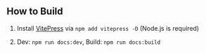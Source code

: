 

## How to Build

1. Install [VitePress](https://vitepress.dev/guide/getting-started) via `npm add vitepress -D` (Node.js is required)

2. Dev: `npm run docs:dev`, Build: `npm run docs:build`